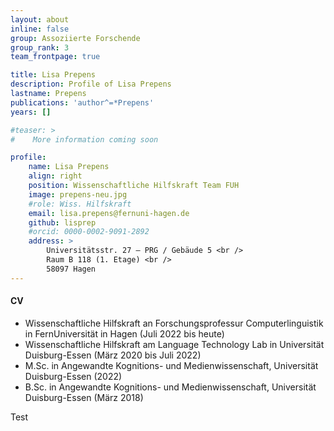 ```yaml
---
layout: about
inline: false
group: Assoziierte Forschende
group_rank: 3
team_frontpage: true

title: Lisa Prepens
description: Profile of Lisa Prepens
lastname: Prepens
publications: 'author^=*Prepens'
years: []

#teaser: >
#    More information coming soon

profile:
    name: Lisa Prepens
    align: right
    position: Wissenschaftliche Hilfskraft Team FUH
    image: prepens-neu.jpg
    #role: Wiss. Hilfskraft
    email: lisa.prepens@fernuni-hagen.de
    github: lisprep
    #orcid: 0000-0002-9091-2892
    address: >
        Universitätsstr. 27 – PRG / Gebäude 5 <br />
        Raum B 118 (1. Etage) <br />
        58097 Hagen
---
```


#### CV

- Wissenschaftliche Hilfskraft an Forschungsprofessur Computerlinguistik in FernUniversität in Hagen (Juli 2022 bis heute)
- Wissenschaftliche Hilfskraft am Language Technology Lab in Universität Duisburg-Essen (März 2020 bis Juli 2022)
- M.Sc. in Angewandte Kognitions- und Medienwissenschaft, Universität Duisburg-Essen (2022)
- B.Sc. in Angewandte Kognitions- und Medienwissenschaft, Universität Duisburg-Essen (März 2018)

Test
